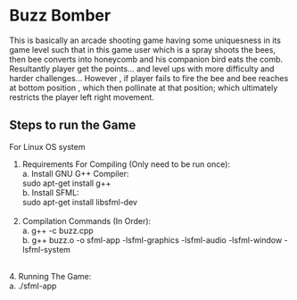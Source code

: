 # Buzz Bomber
 This is basically an arcade shooting game having some uniquesness in its game level such that in this game user which is a spray shoots the bees, then bee converts into honeycomb and his companion bird eats the comb. Resultantly player get the points... and level ups with more difficulty and harder challenges... However , if player fails to fire the bee and bee reaches at bottom position , which then pollinate at that position; which ultimately restricts the player left right movement.

## Steps to run the Game
For Linux OS system
1. Requirements For Compiling (Only need to be run once):
   <br>
	a. Install GNU G++ Compiler: <br>
	sudo apt-get install g++ <br>
	b. Install SFML: <br>
	sudo apt-get install libsfml-dev
<br> <br>
2. Compilation Commands (In Order):<br>
	a. g++ -c buzz.cpp <br>
	b. g++ buzz.o -o sfml-app -lsfml-graphics -lsfml-audio -lsfml-window -lsfml-system  <br>
<br>
4. Running The Game:<br>
 a. ./sfml-app




